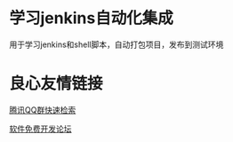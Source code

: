 # 学习jenkins自动化集成
用于学习jenkins和shell脚本，自动打包项目，发布到测试环境

 # 良心友情链接

[腾讯QQ群快速检索](http://u.720life.cn/s/8cf73f7c)

[软件免费开发论坛](http://u.720life.cn/s/bbb01dc0)